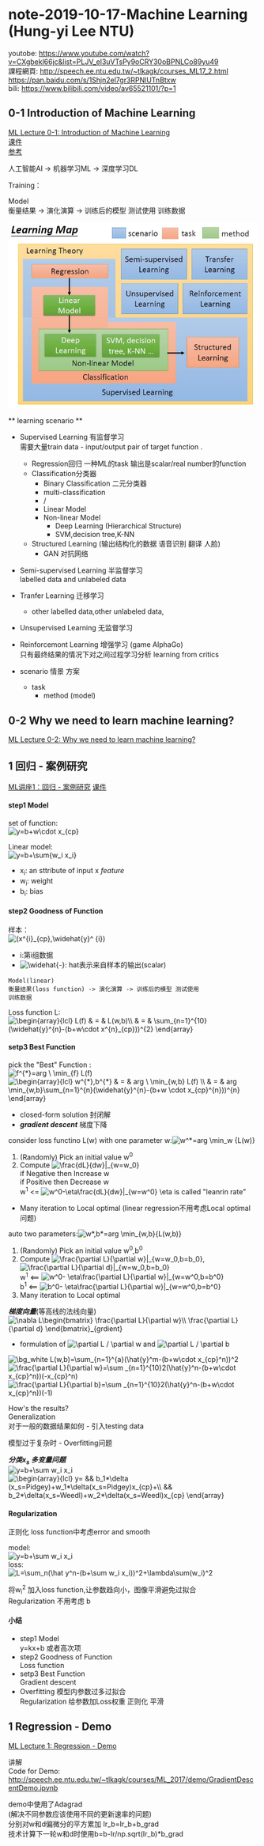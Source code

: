 # note-2019-10-17-Machine Learning (Hung-yi Lee NTU)

youtobe: https://www.youtube.com/watch?v=CXgbekl66jc&list=PLJV_el3uVTsPy9oCRY30oBPNLCo89yu49  
課程網頁: http://speech.ee.ntu.edu.tw/~tlkagk/courses_ML17_2.html  
https://pan.baidu.com/s/1Shjn2el7gr3RPNlUTnBtxw  
bili: https://www.bilibili.com/video/av65521101/?p=1  

## 0-1 Introduction of Machine Learning
[ML Lecture 0-1: Introduction of Machine Learning](https://youtu.be/CXgbekl66jc)  
[课件](http://speech.ee.ntu.edu.tw/~tlkagk/courses/ML_2017_2/Lecture/introduction.pdf)  
[参考](http://speech.ee.ntu.edu.tw/~tlkagk/courses/ML_2017_2/Lecture/policy.pdf)  

人工智能AI -> 机器学习ML -> 深度学习DL

Training：

Model  
衡量结果 -> 演化演算 -> 训练后的模型 测试使用
训练数据  

![LearningMap](img/LearningMap.jpg)

** learning scenario **

- Supervised Learning 有监督学习  
  需要大量train data - input/output pair of target function
  .
  - Regression回归 一种ML的task 输出是scalar/real number的function
  - Classification分类器 
    - Binary Classification 二元分类器
    - multi-classification
    - /
    - Linear Model
    - Non-linear Model
      - Deep Learning (Hierarchical Structure)
      - SVM,decision tree,K-NN
  - Structured Learning (输出结构化的数据 语音识别 翻译 人脸)
    - GAN 对抗网络
- Semi-supervised Learning 半监督学习  
  labelled data and unlabeled data
- Tranfer Learning 迁移学习
  - other labelled data,other unlabeled data,
- Unsupervised Learning 无监督学习
- Reinforcemont Learning 增强学习 (game AlphaGo)  
  只有最终结果的情况下对之间过程学习分析
  learning from critics

- scenario 情景 方案
  - task
    - method (model)

## 0-2 Why we need to learn machine learning?
[ML Lecture 0-2: Why we need to learn machine learning?](https://youtu.be/On1N8u1z2Ng)

## 1 回归 - 案例研究
[ML讲座1：回归 - 案例研究](https://youtu.be/fegAeph9UaA)
[课件](http://speech.ee.ntu.edu.tw/~tlkagk/courses/ML_2017/Lecture/Regression.pdf)

<!-- https://www.codecogs.com/latex/eqneditor.php -->
<!-- escape('').replace(/\+/g, '&plus;'); -->

#### step1 Model

set of function:  
<img src="https://latex.codecogs.com/gif.latex?\bg_white&space;y=b&plus;w\cdot&space;x_{cp}" title="y=b+w\cdot x_{cp}" />

Linear model:  
<img src="https://latex.codecogs.com/gif.latex?\bg_white&space;y=b&plus;\sum{w_i&space;x_i}" title="y=b+\sum{w_i x_i}" />

- x<sub>i</sub>: an sttribute of input x *feature*
- w<sub>i</sub>: weight
- b<sub>i</sub>: bias

#### step2 Goodness of Function

样本：  
<img src="https://latex.codecogs.com/gif.latex?\bg_white&space;(x^{i}_{cp},\widehat{y}^&space;{i})" title="(x^{i}_{cp},\widehat{y}^ {i})" />

- i:第i组数据
- ![\widehat{-}](https://latex.codecogs.com/gif.latex?\bg_white&space;\widehat{-}): hat表示来自样本的输出(scalar)

```
Model(linear)
衡量结果(loss function) -> 演化演算 -> 训练后的模型 测试使用
训练数据

```

Loss function L:  
<img src="https://latex.codecogs.com/gif.latex?\bg_white&space;\begin{array}{lcl}&space;L(f)&space;&&space;=&space;&&space;L(w,b)\\&space;&&space;=&space;&&space;\sum_{n=1}^{10}(\widehat{y}^{n}-(b&plus;w\cdot&space;x^{n}_{cp}))^{2}&space;\end{array}" title="\begin{array}{lcl} L(f) & = & L(w,b)\\ & = & \sum_{n=1}^{10}(\widehat{y}^{n}-(b+w\cdot x^{n}_{cp}))^{2} \end{array}" />

#### setp3 Best Function

pick the "Best" Function :  
<img src="https://latex.codecogs.com/gif.latex?\bg_white&space;f^{*}=arg&space;\&space;\min_{f}&space;L(f)" title="f^{*}=arg \ \min_{f} L(f)" />  
<img src="https://latex.codecogs.com/gif.latex?\bg_white&space;\begin{array}{lcl}&space;w^{*},b^{*}&space;&&space;=&space;&&space;arg&space;\&space;\min_{w,b}&space;L(f)&space;\\&space;&&space;=&space;&&space;arg&space;\min_{w,b}\sum_{n=1}^{n}(\widehat{y}^{n}-(b&plus;w&space;\cdot&space;x_{cp}^{n}))^{n}&space;\end{array}" title="\begin{array}{lcl} w^{*},b^{*} & = & arg \ \min_{w,b} L(f) \\ & = & arg \min_{w,b}\sum_{n=1}^{n}(\widehat{y}^{n}-(b+w \cdot x_{cp}^{n}))^{n} \end{array}" />

- closed-form solution 封闭解
- ***gradient descent*** 梯度下降

consider loss functino L(w) with one parameter w:<img src="https://latex.codecogs.com/gif.latex?\bg_white&space;w^*=arg&space;\min_w&space;{L(w)}" title="w^*=arg \min_w {L(w)}" />

1. (Randomly) Pick an initial value w<sup>0</sup>
2. Compute <img src="https://latex.codecogs.com/gif.latex?\bg_white&space;\frac{dL}{dw}|_{w=w_0}" title="\frac{dL}{dw}|_{w=w_0}" />  
  if Negative then Increase w  
  if Positive then Decrease w  
  w<sup>1</sup> &lt;= <img src="https://latex.codecogs.com/gif.latex?\bg_white&space;w^0-\eta\frac{dL}{dw}|_{w=w^0}" title="w^0-\eta\frac{dL}{dw}|_{w=w^0}" /> \eta is called "leanrin rate"
- Many iteration to Local optimal (linear regression不用考虑Local optimal问题)

auto two parameters:<img src="https://latex.codecogs.com/gif.latex?\bg_white&space;w*,b*=arg&space;\min_{w,b}{L(w,b)}" title="w*,b*=arg \min_{w,b}{L(w,b)}" />  
1. (Randomly) Pick an initial value w<sup>0</sup>,b<sup>0</sup>
2. Compute <img src="https://latex.codecogs.com/gif.latex?\bg_white&space;\frac{\partial&space;L}{\partial&space;w}|_{w=w_0,b=b_0}" title="\frac{\partial L}{\partial w}|_{w=w_0,b=b_0}" />,<img src="https://latex.codecogs.com/gif.latex?\bg_white&space;\frac{\partial&space;L}{\partial&space;d}|_{w=w_0,b=b_0}" title="\frac{\partial L}{\partial d}|_{w=w_0,b=b_0}" />  
  w<sup>1</sup> &lt;== <img src="https://latex.codecogs.com/gif.latex?\bg_white&space;w^0-&space;\eta\frac{\partial&space;L}{\partial&space;w}|_{w=w^0,b=b^0}" title="w^0- \eta\frac{\partial L}{\partial w}|_{w=w^0,b=b^0}" />  
  b<sup>1</sup> &lt;== <img src="https://latex.codecogs.com/gif.latex?\bg_white&space;b^0-&space;\eta\frac{\partial&space;L}{\partial&space;w}|_{w=w^0,b=b^0}" title="b^0- \eta\frac{\partial L}{\partial w}|_{w=w^0,b=b^0}" />
3. Many iteration to Local optimal

***梯度向量***(等高线的法线向量) <img src="https://latex.codecogs.com/gif.latex?\bg_white&space;\nabla&space;L\begin{bmatrix}&space;\frac{\partial&space;L}{\partial&space;w}\\&space;\frac{\partial&space;L}{\partial&space;d}&space;\end{bmatrix}_{grdient}" title="\nabla L\begin{bmatrix} \frac{\partial L}{\partial w}\\ \frac{\partial L}{\partial d} \end{bmatrix}_{grdient}" />

- formulation of <img src="https://latex.codecogs.com/gif.latex?\bg_white&space;\partial&space;L&space;/&space;\partial&space;w" title="\partial L / \partial w" /> and <img src="https://latex.codecogs.com/gif.latex?\bg_white&space;\partial&space;L&space;/&space;\partial&space;b" title="\partial L / \partial b" />

<img src="https://latex.codecogs.com/gif.image?\dpi{110}&space;\bg_white&space;L(w,b)=\sum_{n=1}^{a}(\hat{y}^m-(b&plus;w\cdot&space;x_{cp}^n))^2" title="\bg_white L(w,b)=\sum_{n=1}^{a}(\hat{y}^m-(b+w\cdot x_{cp}^n))^2" />

<img src="https://latex.codecogs.com/gif.latex?\bg_white&space;\frac{\partial&space;L}{\partial&space;w}=\sum&space;_{n=1}^{10}2(\hat{y}^n-(b&plus;w\cdot&space;x_{cp}^n))(-x_{cp}^n)" title="\frac{\partial L}{\partial w}=\sum _{n=1}^{10}2(\hat{y}^n-(b+w\cdot x_{cp}^n))(-x_{cp}^n)" />

<img src="https://latex.codecogs.com/gif.latex?\bg_white&space;\frac{\partial&space;L}{\partial&space;b}=\sum&space;_{n=1}^{10}2(\hat{y}^n-(b&plus;w\cdot&space;x_{cp}^n))(-1)" title="\frac{\partial L}{\partial b}=\sum _{n=1}^{10}2(\hat{y}^n-(b+w\cdot x_{cp}^n))(-1)" />

How's the results?  
Generalization  
对于一般的数据结果如何  - 引入testing data

模型过于复杂时 - Overfitting问题

***分类x<sub>s</sub> 多变量问题***  
<img src="https://latex.codecogs.com/gif.latex?\bg_white&space;y=b&plus;\sum&space;w_i&space;x_i" title="y=b+\sum w_i x_i" />  
<img src="https://latex.codecogs.com/gif.latex?\bg_white&space;\begin{array}{lcl}&space;y=&space;&&&space;b_1*\delta&space;(x_s=Pidgey)&plus;w_1*\delta(x_s=Pidgey)x_{cp}&plus;\\&space;&&&space;b_2*\delta(x_s=Weedl)&plus;w_2*\delta(x_s=Weedl)x_{cp}&space;\end{array}" title="\begin{array}{lcl} y= && b_1*\delta (x_s=Pidgey)+w_1*\delta(x_s=Pidgey)x_{cp}+\\ && b_2*\delta(x_s=Weedl)+w_2*\delta(x_s=Weedl)x_{cp} \end{array}" />

#### Regularization
正则化
loss function中考虑error and smooth

model:  
<img src="https://latex.codecogs.com/gif.latex?\bg_white&space;y=b&plus;\sum&space;w_i&space;x_i" title="y=b+\sum w_i x_i" />  
loss:  
<img src="https://latex.codecogs.com/gif.latex?\bg_white&space;L=\sum_n(\hat&space;y^n-(b&plus;\sum&space;w_i&space;x_i))^2&plus;\lambda\sum(w_i)^2" title="L=\sum_n(\hat y^n-(b+\sum w_i x_i))^2+\lambda\sum(w_i)^2" />

将w<sub>i</sub><sup>2</sup> 加入loss function,让参数趋向小，图像平滑避免过拟合  
Regularization 不用考虑 b

#### 小结
- step1 Model  
  y=kx+b 或者高次项
- step2 Goodness of Function  
  Loss function 
- setp3 Best Function  
  Gradient descent
- Overfitting 模型内参数过多过拟合  
  Regularization 给参数加Loss权重 正则化 平滑

## 1 Regression - Demo
[ML Lecture 1: Regression - Demo](https://www.youtube.com/watch?v=1UqCjFQiiy0&list=PLJV_el3uVTsPy9oCRY30oBPNLCo89yu49&index=4)

讲解  
Code for Demo: http://speech.ee.ntu.edu.tw/~tlkagk/courses/ML_2017/demo/GradientDescentDemo.ipynb

demo中使用了Adagrad  
(解决不同参数应该使用不同的更新速率的问题)  
分别对w和d偏微分的平方累加 Ir_b=Ir_b+b_grad  
技术计算下一轮w和d时使用b=b-Ir/np.sqrt(Ir_b)*b_grad